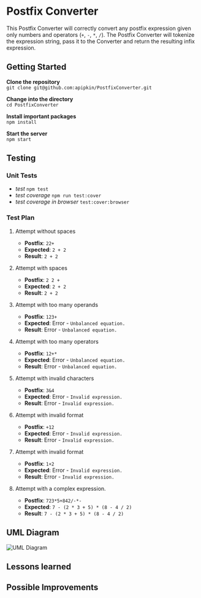 # Postfix Converter

This Postfix Converter will correctly convert any postfix expression given only numbers and operators (`+`, `-`, `*`, `/`).
The Postfix Converter will tokenize the expression string, pass it to the Converter and return the resulting infix expression.

## Getting Started

**Clone the repository**<br>
`git clone git@github.com:apipkin/PostfixConverter.git`

**Change into the directory**<br>
`cd PostfixConverter`

**Install important packages**<br>
`npm install`

**Start the server**<br>
`npm start`



## Testing

### Unit Tests
 - *test* `npm test`
 - *test coverage* `npm run test:cover`
 - *test coverage in browser* `test:cover:browser`

### Test Plan

 1. Attempt without spaces
    - **Postfix**: `22+`
    - **Expected**: `2 + 2`
    - **Result**: `2 + 2`

 2. Attempt with spaces
    - **Postfix**: `2 2 +`
    - **Expected**: `2 + 2`
    - **Result**: `2 + 2`

 3. Attempt with too many operands
    - **Postfix**: `123+`
    - **Expected**: Error - `Unbalanced equation.`
    - **Result**: Error - `Unbalanced equation.`

 4. Attempt with too many operators
    - **Postfix**: `12+*`
    - **Expected**: Error - `Unbalanced equation.`
    - **Result**: Error - `Unbalanced equation.`

 5. Attempt with invalid characters
    - **Postfix**: `3&4`
    - **Expected**: Error - `Invalid expression.`
    - **Result**: Error - `Invalid expression.`

 6. Attempt with invalid format
    - **Postfix**: `+12`
    - **Expected**: Error - `Invalid expression.`
    - **Result**: Error - `Invalid expression.`

 7. Attempt with invalid format
    - **Postfix**: `1+2`
    - **Expected**: Error - `Invalid expression.`
    - **Result**: Error - `Invalid expression.`
 
 8. Attempt with a complex expression.
    - **Postfix**: `723*5+842/-*-`
    - **Expected**: `7 - (2 * 3 + 5) * (8 - 4 / 2)`
    - **Result**: `7 - (2 * 3 + 5) * (8 - 4 / 2)`




## UML Diagram
![UML Diagram]()


## Lessons learned



## Possible Improvements


